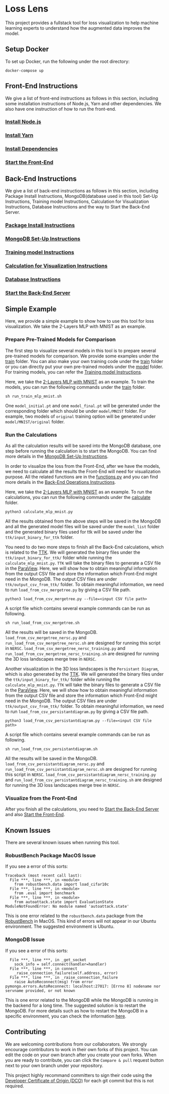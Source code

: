 # Loss Lens
This project provides a fullstack tool for loss visualization to help machine learning experts to understand how the augmented data improves the model.

## Setup Docker
To set up Docker, run the following under the root directory:
```
docker-compose up
```

## Front-End Instructions
We give a list of front-end instructions as follows in this section, including some installation instructions of Node.js, Yarn and other dependencies. We also have one instruction of how to run the front-end.
### [Install Node.js](frontend/README.md#install-nodejs)
### [Install Yarn](frontend/README.md#install-yarn)
### [Install Dependencies](frontend/README.md#install-dependencies)
### [Start the Front-End](frontend/README.md#run)

## Back-End Instructions
We give a list of back-end instructions as follows in this section, including Package Install Instructions, MongoDB(database used in this tool) Set-Up Instructions, Training model Instructions, Calculation for Visualization Instructions, Database Instructions and the way to Start the Back-End Server.
### [Package Install Instructions](server/README.md#package-install-instructions)
### [MongoDB Set-Up Instructions](server/README.md#mongodb-set-up-instructions)
### [Training model Instructions](server/train/README.md#training-model-instructions)
### [Calculation for Visualization Instructions](server/calculate/README.md#server-pipeline-instructions)
### [Database Instructions](server/calculate/database/README.md#database-instructions)
### [Start the Back-End Server](server/README.md#start-the-back-end-server)

## Simple Example
Here, we provide a simple example to show how to use this tool for loss visualization. We take the 2-Layers MLP with MNIST as an example.

### Prepare Pre-Trained Models for Comparison
The first step to visualize several models in this tool is to prepare several pre-trained models for comparison. We provide some examples under the [train](server/train/) folder. You can also make your own training code under the [train](server/train/) folder or you can directly put your own pre-trained models under the [model](server/model/) folder. For training models, you can refer the [Training model Instructions](server/train/README.md#training-model-instructions).

Here, we take the [2-Layers MLP with MNIST](server/train/README.md#2-layers-mlp-with-mnist) as an example. To train the models, you can run the following commands under the [train](server/train/) folder.

```shell
sh run_train_mlp_mnist.sh
```

One `model_initial.pt` and one `model_final.pt` will be generated under the corresponding folder which should be under `model/MNIST` folder. For example, two models of `original` training option will be generated under `model/MNIST/original` folder.

### Run the Calculations
As all the calculation results will be saved into the MongoDB database, one step before running the calculation is to start the MongoDB. You can find more details in the [MongoDB Set-Up Instructions](server/README.md#mongodb-set-up-instructions).

In order to visualize the loss from the Front-End, after we have the models, we need to calculate all the results the Front-End will need for visualization purpose. All the related functions are in the [functions.py](server/calculate/operation/functions.py) and you can find more details in the [Back-End Operations Instructions](server/calculate/operation/README.md#back-end-operations-instructions).

Here, we take the [2-Layers MLP with MNIST](server/train/README.md#2-layers-mlp-with-mnist) as an example. To run the calculations, you can run the following commands under the [calculate](server/calculate/) folder.

```shell
python3 calculate_mlp_mnist.py
```

All the results obtained from the above steps will be saved in the MongoDB and all the generated model files will be saved under the `model_list` folder and the generated binary files used for ttk will be saved under the `ttk/input_binary_for_ttk` folder.

You need to do two more steps to finish all the Back-End calculations, which is related to the [TTK](https://topology-tool-kit.github.io/). We will generated the binary files under the `ttk/input_binary_for_ttk/` folder while running the `calculate_mlp_mnist.py`. `TTK` will take the binary files to generate a CSV file in the [ParaView](https://www.paraview.org/). Here, we will show how to obtain meaningful information from the output CSV file and store the information which Front-End might need in the MongoDB. The output CSV files are under `ttk/output_csv_from_ttk/` folder. To obtain meaningful information, we need to run `load_from_csv_mergetree.py` by giving a CSV file path.

```shell
python3 load_from_csv_mergetree.py --file=<input CSV file path>
```

A script file which contains several example commands can be run as following.

```shell
sh run_load_from_csv_mergetree.sh
```

All the results will be saved in the MongoDB. `load_from_csv_mergetree_nersc.py` and `run_load_from_csv_mergetree_nersc.sh` are designed for running this script in `NERSC`. `load_from_csv_mergetree_nersc_training.py` and `run_load_from_csv_mergetree_nersc_training.sh` are designed for running the 3D loss landscapes merge tree in `NERSC`.

Another visualization in the 3D loss landscapes is the `Persistant Diagram`, which is also generated by the [TTK](https://topology-tool-kit.github.io/). We will generated the binary files under the `ttk/input_binary_for_ttk/` folder while running the `calculate_mlp_mnist.py`. `TTK` will take the binary files to generate a CSV file in the [ParaView](https://www.paraview.org/). Here, we will show how to obtain meaningful information from the output CSV file and store the information which Front-End might need in the MongoDB. The output CSV files are under `ttk/output_csv_from_ttk/` folder. To obtain meaningful information, we need to run `load_from_csv_persistantdiagram.py` by giving a CSV file path.

```shell
python3 load_from_csv_persistantdiagram.py --file=<input CSV file path>
```

A script file which contains several example commands can be run as following.

```shell
sh run_load_from_csv_persistantdiagram.sh
```

All the results will be saved in the MongoDB. `load_from_csv_persistantdiagram_nersc.py` and `run_load_from_csv_persistantdiagram_nersc.sh` are designed for running this script in `NERSC`. `load_from_csv_persistantdiagram_nersc_training.py` and `run_load_from_csv_persistantdiagram_nersc_training.sh` are designed for running the 3D loss landscapes merge tree in `NERSC`.

### Visualize from the Front-End
After you finish all the calculations, you need to [Start the Back-End Server](server/README.md#start-the-back-end-server) and also [Start the Front-End](frontend/README.md#run).

## Known Issues
There are several known issues when running this tool.

### RobustBench Package MacOS Issue
If you see a error of this sorts:

```shell
Traceback (most recent call last):
  File ***, line ***, in <module>
    from robustbench.data import load_cifar10c
  File ***, line ***, in <module>
    from .eval import benchmark
  File ***, line ***, in <module>
    from autoattack.state import EvaluationState
ModuleNotFoundError: No module named 'autoattack.state'
```

This is one error related to the `robustbench.data` package from the [RobustBench](https://github.com/RobustBench/robustbench) in MacOS. This kind of errors will not appear in our Ubuntu environment. The suggested environment is Ubuntu.

### MongoDB Issue
If you see a error of this sorts:

```shell
  File ***, line ***, in _get_socket
    sock_info = self.connect(handler=handler)
  File ***, line ***, in connect
    _raise_connection_failure(self.address, error)
  File ***, line ***, in _raise_connection_failure
    raise AutoReconnect(msg) from error
pymongo.errors.AutoReconnect: localhost:27017: [Errno 8] nodename nor servname provided, or not known
```

This is one error related to the MongoDB while the MongoDB is running in the backend for a long time. The suggested solution is to restart the MongoDB. For more details such as how to restart the MongoDB in a specific environment, you can check the information [here](https://www.mongodb.com/docs/manual/installation/).

## Contributing
We are welcoming contributions from our collaborators. We strongly encourage contributors to work in their own forks of this project. You can edit the code on your own branch after you create your own forks. When you are ready to contribute, you can click the `Compare & pull` request button next to your own branch under your repository.

This project highly recommand committers to sign their code using the [Developer Certificate of Origin (DCO)](https://developercertificate.org/) for each git commit but this is not required.